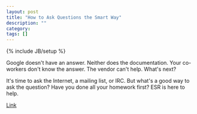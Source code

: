 ```yaml
---
layout: post
title: "How to Ask Questions the Smart Way"
description: ""
category: 
tags: []
---
```

{% include JB/setup %}

Google doesn't have an answer.  Neither does the documentation.  Your co-workers don't know the answer.  The vendor can't help.  What's next?

It's time to ask the Internet, a mailing list, or IRC.  But what's a good way to ask the question?  Have you done all your homework first?  ESR is here to help.

[Link](http://www.catb.org/esr/faqs/smart-questions.html)